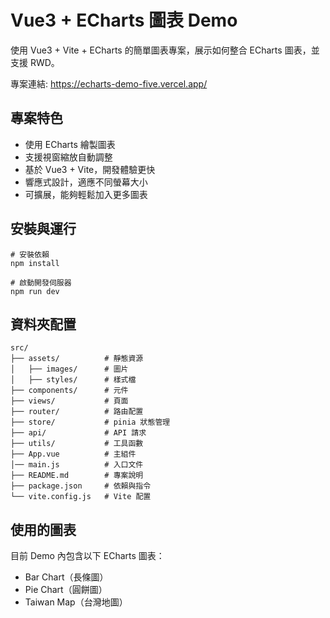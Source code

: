 # Vue3 + ECharts 圖表 Demo

使用 Vue3 + Vite + ECharts 的簡單圖表專案，展示如何整合 ECharts 圖表，並支援 RWD。

專案連結: https://echarts-demo-five.vercel.app/

## 專案特色

- 使用 ECharts 繪製圖表
- 支援視窗縮放自動調整
- 基於 Vue3 + Vite，開發體驗更快
- 響應式設計，適應不同螢幕大小
- 可擴展，能夠輕鬆加入更多圖表

## 安裝與運行

```
# 安裝依賴
npm install

# 啟動開發伺服器
npm run dev
```

## 資料夾配置

```
src/
├── assets/          # 靜態資源
│   ├── images/      # 圖片
│   ├── styles/      # 樣式檔
├── components/      # 元件
├── views/           # 頁面
├── router/          # 路由配置
├── store/           # pinia 狀態管理
├── api/             # API 請求
├── utils/           # 工具函數
├── App.vue          # 主組件
│── main.js          # 入口文件
├── README.md        # 專案說明
├── package.json     # 依賴與指令
└── vite.config.js   # Vite 配置
```

## 使用的圖表

目前 Demo 內包含以下 ECharts 圖表：

- Bar Chart（長條圖）
- Pie Chart（圓餅圖）
- Taiwan Map（台灣地圖）

